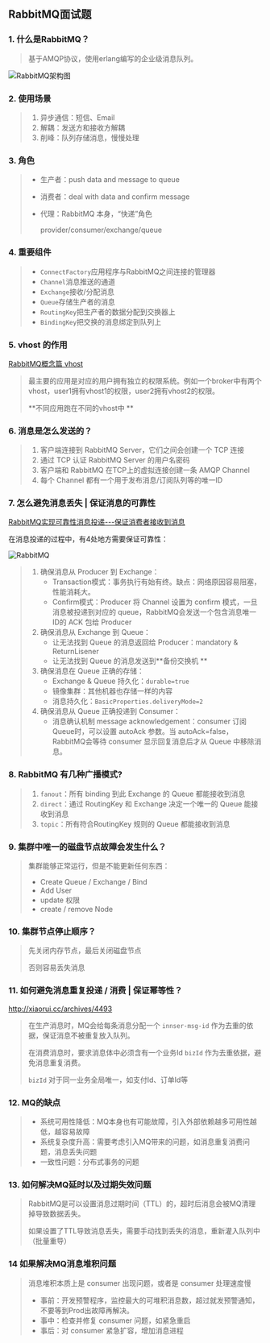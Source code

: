 ## RabbitMQ面试题

### 1. 什么是RabbitMQ？

> 基于AMQP协议，使用erlang编写的企业级消息队列。

![RabbitMQ架构图](http://ww1.sinaimg.cn/large/006fJlVugy1gcfn0emv2aj30ou0d3q36.jpg)



### 2. 使用场景
> 1. 异步通信：短信、Email
> 2. 解耦：发送方和接收方解耦
> 3. 削峰：队列存储消息，慢慢处理



### 3. 角色
> - 生产者：push data and message to queue
>
> - 消费者：deal with data and confirm message
>
> - 代理：RabbitMQ 本身，“快递”角色
>
>   provider/consumer/exchange/queue



### 4. 重要组件

> - `ConnectFactory`应用程序与RabbitMQ之间连接的管理器
> - `Channel`消息推送的通道
> - `Exchange`接收/分配消息
> - `Queue`存储生产者的消息
> - `RoutingKey`把生产者的数据分配到交换器上
> - `BindingKey`把交换的消息绑定到队列上



### 5. vhost 的作用

[RabbitMQ概念篇 vhost](https://www.cnblogs.com/hongjh/p/7644718.html)

> 最主要的应用是对应的用户拥有独立的权限系统。例如一个broker中有两个vhost，user1拥有vhost1的权限，user2拥有vhost2的权限。
>
> **不同应用跑在不同的vhost中 **



### 6. 消息是怎么发送的？

> 1. 客户端连接到 RabbitMQ Server，它们之间会创建一个 TCP 连接
> 2. 通过 TCP 认证 RabbitMQ Server 的用户名密码
> 3. 客户端和 RabbitMQ 在TCP上的虚拟连接创建一条 AMQP Channel
> 4. 每个 Channel 都有一个用于发布消息/订阅队列等的唯一ID



### 7. 怎么避免消息丢失 | 保证消息的可靠性

[RabbitMQ实现可靠性消息投递---保证消费者接收到消息](https://blog.csdn.net/weiwei_six/article/details/104125521)

在消息投递的过程中，有4处地方需要保证可靠性：

![RabbitMQ](http://ww1.sinaimg.cn/large/006fJlVugy1gcbuay3q0fj31h80ic0vk.jpg)

> 1. 确保消息从 Producer 到 Exchange：
>    - Transaction模式：事务执行有始有终。缺点：网络原因容易阻塞，性能消耗大。
>    - Confirm模式：Producer 将 Channel 设置为 confirm 模式，一旦消息被投递到对应的 queue，RabbitMQ会发送一个包含消息唯一ID的 ACK 包给 Producer
> 2. 确保消息从 Exchange 到 Queue：
>    - 让无法找到 Queue 的消息返回给 Producer：mandatory & ReturnLisener
>    - 让无法找到 Queue 的消息发送到**备份交换机 **
> 3. 确保消息在 Queue 正确的存储：
>    - Exchange & Queue 持久化：`durable=true`
>    - 镜像集群：其他机器也存储一样的内容
>    - 消息持久化：`BasicProperties.deliveryMode=2`
> 4. 确保消息从 Queue 正确投递到 Consumer：
>    - 消息确认机制 message acknowledgement：consumer 订阅 Queue时，可以设置 autoAck 参数。当 autoAck=false，RabbitMQ会等待 consumer 显示回复消息后才从 Queue 中移除消息。



### 8. RabbitMQ 有几种广播模式?

> 1. `fanout`：所有 binding 到此 Exchange 的 Queue 都能接收到消息
> 2. `direct`：通过 RoutingKey 和 Exchange 决定一个唯一的 Queue 能接收到消息
> 3. `topic`：所有符合RoutingKey 规则的 Queue 都能接收到消息



### 9. 集群中唯一的磁盘节点故障会发生什么？

> 集群能够正常运行，但是不能更新任何东西：
>
> - Create Queue / Exchange / Bind
> - Add User
> - update 权限
> - create / remove Node



### 10. 集群节点停止顺序？

> 先关闭内存节点，最后关闭磁盘节点
>
> 否则容易丢失消息



### 11. 如何避免消息重复投递 / 消费 | 保证幂等性？

<http://xiaorui.cc/archives/4493> 

> 在生产消息时，MQ会给每条消息分配一个 `innser-msg-id` 作为去重的依据，保证消息不被重复放入队列。
>
> 在消费消息时，要求消息体中必须含有一个业务Id `bizId` 作为去重依据，避免消息重复消费。
>
> `bizId` 对于同一业务全局唯一，如支付Id、订单Id等



### 12. MQ的缺点

> - 系统可用性降低：MQ本身也有可能故障，引入外部依赖越多可用性越低，越容易故障
> - 系统复杂度升高：需要考虑引入MQ带来的问题，如消息重复消费问题，消息丢失问题
> - 一致性问题：分布式事务的问题



### 13. 如何解决MQ延时以及过期失效问题

> RabbitMQ是可以设置消息过期时间（TTL）的，超时后消息会被MQ清理掉导致数据丢失。
>
> 如果设置了TTL导致消息丢失，需要手动找到丢失的消息，重新灌入队列中（批量重导）



### 14 如果解决MQ消息堆积问题

> 消息堆积本质上是 consumer 出现问题，或者是 consumer 处理速度慢
>
> - 事前：开发预警程序，监控最大的可堆积消息数，超过就发预警通知，不要等到Prod出故障再解决。
> - 事中：检查并修复 consumer 问题，如紧急重启
> - 事后：对 consumer 紧急扩容，增加消息进程